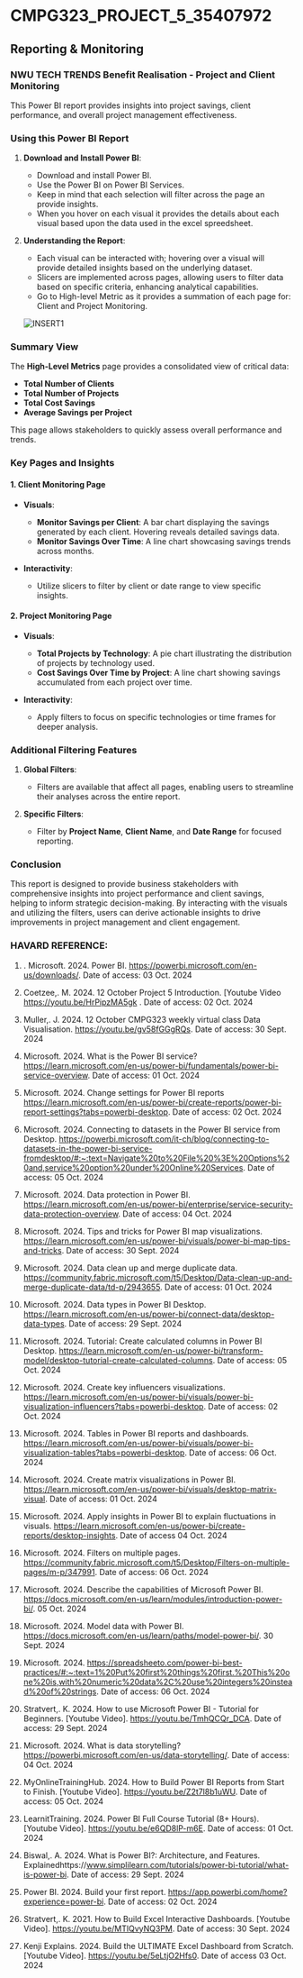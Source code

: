 # CMPG323_PROJECT_5_35407972

## Reporting & Monitoring

### NWU TECH TRENDS Benefit Realisation - Project and Client Monitoring

This Power BI report provides insights into project savings, client performance, and overall project management effectiveness.

### Using this Power BI Report

1. **Download and Install Power BI**:
   - Download and install Power BI.
   - Use the Power BI on Power BI Services.
   - Keep in mind that each selection will filter across the page an provide insights.
   - When you hover on each visual it provides the details about each visual based upon the data used in the excel spreedsheet.

2. **Understanding the Report**:
   - Each visual can be interacted with; hovering over a visual will provide detailed insights based on the underlying dataset.
   - Slicers are implemented across pages, allowing users to filter data based on specific criteria, enhancing analytical capabilities.
   - Go to High-level Metric as it provides a summation of each page for: Client and Project Monitoring.
  
   ![INSERT1](https://github.com/user-attachments/assets/66c7c274-8a13-4a2e-9e03-e4509dfa23c3)


### Summary View

The **High-Level Metrics** page provides a consolidated view of critical data:

- **Total Number of Clients**
- **Total Number of Projects**
- **Total Cost Savings**
- **Average Savings per Project**

This page allows stakeholders to quickly assess overall performance and trends.

### Key Pages and Insights

#### 1. Client Monitoring Page
- **Visuals**:
  - **Monitor Savings per Client**: A bar chart displaying the savings generated by each client. Hovering reveals detailed savings data.
  - **Monitor Savings Over Time**: A line chart showcasing savings trends across months.

- **Interactivity**: 
  - Utilize slicers to filter by client or date range to view specific insights.

#### 2. Project Monitoring Page
- **Visuals**:
  - **Total Projects by Technology**: A pie chart illustrating the distribution of projects by technology used.
  - **Cost Savings Over Time by Project**: A line chart showing savings accumulated from each project over time.

- **Interactivity**:
  - Apply filters to focus on specific technologies or time frames for deeper analysis.

### Additional Filtering Features
1. **Global Filters**:
   - Filters are available that affect all pages, enabling users to streamline their analyses across the entire report.
  
2. **Specific Filters**:
   - Filter by **Project Name**, **Client Name**, and **Date Range** for focused reporting.

### Conclusion
This report is designed to provide business stakeholders with comprehensive insights into project performance and client savings, helping to inform strategic decision-making. By interacting with the visuals and utilizing the filters, users can derive actionable insights to drive improvements in project management and client engagement.

### HAVARD REFERENCE:


1. . Microsoft. 2024. Power BI. https://powerbi.microsoft.com/en-us/downloads/. Date of access: 03 Oct. 2024

2. Coetzee,. M. 2024. 12 October Project 5 Introduction. [Youtube Video https://youtu.be/HrPipzMA5gk . Date of access: 02 Oct. 2024

3. Muller,. J. 2024. 12 October CMPG323 weekly virtual class Data Visualisation. https://youtu.be/gv58fGGgRQs. Date of access: 30 Sept. 2024

4. Microsoft. 2024. What is the Power BI service? https://learn.microsoft.com/en-us/power-bi/fundamentals/power-bi-service-overview. Date of access: 01 Oct. 2024

5. Microsoft. 2024. Change settings for Power BI reports https://learn.microsoft.com/en-us/power-bi/create-reports/power-bi-report-settings?tabs=powerbi-desktop. Date of access: 02 Oct. 2024

6. Microsoft. 2024. Connecting to datasets in the Power BI service from Desktop. https://powerbi.microsoft.com/it-ch/blog/connecting-to-datasets-in-the-power-bi-service-fromdesktop/#:~:text=Navigate%20to%20File%20%3E%20Options%20and,service%20option%20under%20Online%20Services. Date of access: 05 Oct. 2024

7. Microsoft. 2024. Data protection in Power BI. https://learn.microsoft.com/en-us/power-bi/enterprise/service-security-data-protection-overview. Date of access: 04 Oct. 2024

8. Microsoft. 2024. Tips and tricks for Power BI map visualizations. https://learn.microsoft.com/en-us/power-bi/visuals/power-bi-map-tips-and-tricks. Date of access: 30 Sept. 2024

9. Microsoft. 2024. Data clean up and merge duplicate data. https://community.fabric.microsoft.com/t5/Desktop/Data-clean-up-and-merge-duplicate-data/td-p/2943655. Date of access: 01 Oct. 2024

10. Microsoft. 2024. Data types in Power BI Desktop. https://learn.microsoft.com/en-us/power-bi/connect-data/desktop-data-types. Date of access: 29 Sept. 2024

11. Microsoft. 2024. Tutorial: Create calculated columns in Power BI Desktop. https://learn.microsoft.com/en-us/power-bi/transform-model/desktop-tutorial-create-calculated-columns. Date of access: 05 Oct. 2024

12. Microsoft. 2024. Create key influencers visualizations. https://learn.microsoft.com/en-us/power-bi/visuals/power-bi-visualization-influencers?tabs=powerbi-desktop. Date of access: 02 Oct. 2024

13. Microsoft. 2024. Tables in Power BI reports and dashboards. https://learn.microsoft.com/en-us/power-bi/visuals/power-bi-visualization-tables?tabs=powerbi-desktop. Date of access: 06 Oct. 2024

14. Microsoft. 2024. Create matrix visualizations in Power BI. https://learn.microsoft.com/en-us/power-bi/visuals/desktop-matrix-visual. Date of access: 01 Oct. 2024

15. Microsoft. 2024. Apply insights in Power BI to explain fluctuations in visuals. https://learn.microsoft.com/en-us/power-bi/create-reports/desktop-insights. Date of access 04 Oct. 2024

16. Microsoft. 2024. Filters on multiple pages. https://community.fabric.microsoft.com/t5/Desktop/Filters-on-multiple-pages/m-p/347991. Date of access: 06 Oct. 2024

17. Microsoft. 2024. Describe the capabilities of Microsoft Power BI. https://docs.microsoft.com/en-us/learn/modules/introduction-power-bi/. 05 Oct. 2024

18. Microsoft. 2024. Model data with Power BI. https://docs.microsoft.com/en-us/learn/paths/model-power-bi/. 30 Sept. 2024

19. Microsoft. 2024. https://spreadsheeto.com/power-bi-best-practices/#:~:text=1%20Put%20first%20things%20first.%20This%20one%20is,with%20numeric%20data%2C%20use%20integers%20instead%20of%20strings. Date of access: 06 Oct. 2024

20. Stratvert,. K. 2024. How to use Microsoft Power BI - Tutorial for Beginners. [Youtube Video]. https://youtu.be/TmhQCQr_DCA. Date of access: 29 Sept. 2024

21. Microsoft. 2024. What is data storytelling? https://powerbi.microsoft.com/en-us/data-storytelling/. Date of access: 04 Oct. 2024

22. MyOnlineTrainingHub. 2024. How to Build Power BI Reports from Start to Finish. [Youtube Video]. https://youtu.be/Z2t7l8b1uWU. Date of access: 05 Oct. 2024

23. LearnitTraining. 2024. Power BI Full Course Tutorial (8+ Hours). [Youtube Video]. https://youtu.be/e6QD8lP-m6E. Date of access: 01 Oct. 2024

24. Biswal,. A. 2024. What is Power BI?: Architecture, and Features. Explainedhttps://www.simplilearn.com/tutorials/power-bi-tutorial/what-is-power-bi. Date of access: 29 Sept. 2024

25. Power BI. 2024. Build your first report. https://app.powerbi.com/home?experience=power-bi. Date of access: 02 Oct. 2024

26. Stratvert,. K. 2021. How to Build Excel Interactive Dashboards. [Youtube Video]. https://youtu.be/MTlQvyNQ3PM. Date of access: 30 Sept. 2024

27. Kenji Explains. 2024. Build the ULTIMATE Excel Dashboard from Scratch. [Youtube Video]. https://youtu.be/5eLtjO2Hfs0. Date of access 03 Oct. 2024

